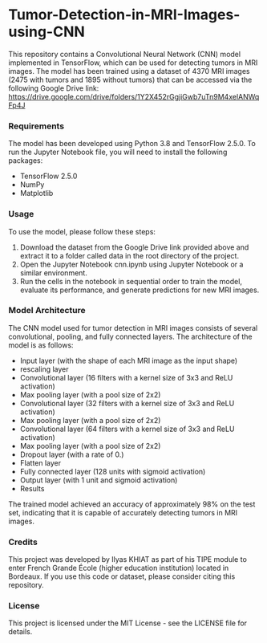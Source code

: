# Tumor-Detection-in-MRI-Images-using-CNN
This repository contains a Convolutional Neural Network (CNN) model implemented in TensorFlow, which can be used for detecting tumors in MRI images. The model has been trained using a dataset of 4370 MRI images (2475 with tumors and 1895 without tumors) that can be accessed via the following Google Drive link: https://drive.google.com/drive/folders/1Y2X452rGgjiGwb7uTn9M4xelANWqFp4J

### __Requirements__
The model has been developed using Python 3.8 and TensorFlow 2.5.0. To run the Jupyter Notebook file, you will need to install the following packages:

- TensorFlow 2.5.0
- NumPy
- Matplotlib

### __Usage__
To use the model, please follow these steps:

1. Download the dataset from the Google Drive link provided above and extract it to a folder called data in the root directory of the project.
2. Open the Jupyter Notebook cnn.ipynb using Jupyter Notebook or a similar environment.
3. Run the cells in the notebook in sequential order to train the model, evaluate its performance, and generate predictions for new MRI images.

### __Model Architecture__
The CNN model used for tumor detection in MRI images consists of several convolutional, pooling, and fully connected layers. The architecture of the model is as follows:

- Input layer (with the shape of each MRI image as the input shape)
- rescaling layer
- Convolutional layer (16 filters with a kernel size of 3x3 and ReLU activation)
- Max pooling layer (with a pool size of 2x2)
- Convolutional layer (32 filters with a kernel size of 3x3 and ReLU activation)
- Max pooling layer (with a pool size of 2x2)
- Convolutional layer (64 filters with a kernel size of 3x3 and ReLU activation)
- Max pooling layer (with a pool size of 2x2)
- Dropout layer (with a rate of 0.)
- Flatten layer
- Fully connected layer (128 units with sigmoid activation)
- Output layer (with 1 unit and sigmoid activation)
- Results

The trained model achieved an accuracy of approximately 98% on the test set, indicating that it is capable of accurately detecting tumors in MRI images.

### __Credits__
This project was developed by Ilyas KHIAT as part of his TIPE module to enter French Grande École (higher education institution) located in Bordeaux. If you use this code or dataset, please consider citing this repository.

### __License__
This project is licensed under the MIT License - see the LICENSE file for details.
